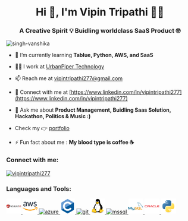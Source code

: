 <h1 align="center">Hi 👋, I'm Vipin Tripathi 💁‍♀️</h1>
<h3 align="center"> A Creative Spirit 💡 Buidling worldclass SaaS Product 🤓</h3>

<p align="left"> <img src="https://komarev.com/ghpvc/?username=singh-vanshika&label=Profile%20views&color=0e75b6&style=flat" alt="singh-vanshika" /> </p>

- 🌱 I’m currently learning **Tablue, Python, AWS, and SaaS**

- 👨‍💻 I work at [UrbanPiper Technology](https://www.urbanpiper.com)

- 📫 Reach me at [vipintripathi277@gmail.com](mailto:vipintripathi277@gmail.com)

- 🔭 Connect with me at [https://www.linkedin.com/in/vipintripathi277](https://www.linkedin.com/in/vipintripathi277)

- 💬 Ask me about **Product Management, Buidling Saas Solution, Hackathon, Politics & Music :)**

-  Check my  👉 [portfolio](https:fueler.io/vipintripathi277)

- ⚡ Fun fact about me : **My blood type is coffee ☕**

<h3 align="left">Connect with me:</h3>
<p align="left">
<a href="https://linkedin.com/in/vipintripathi277" target="blank"><img align="center" src="https://raw.githubusercontent.com/rahuldkjain/github-profile-readme-generator/master/src/images/icons/Social/linked-in-alt.svg" alt="vipintripathi277" height="30" width="40" /></a>
</p>

<h3 align="left">Languages and Tools:</h3>
<p align="left"> <a href="https://angular.io" target="_blank"> <img src="https://raw.githubusercontent.com/devicons/devicon/master/icons/angularjs/angularjs-original-wordmark.svg" alt="angularjs" width="40" height="40"/> </a> <a href="https://aws.amazon.com" target="_blank"> <img src="https://raw.githubusercontent.com/devicons/devicon/master/icons/amazonwebservices/amazonwebservices-original-wordmark.svg" alt="aws" width="40" height="40"/> </a> <a href="https://azure.microsoft.com/en-in/" target="_blank"> <img src="https://www.vectorlogo.zone/logos/microsoft_azure/microsoft_azure-icon.svg" alt="azure" width="40" height="40"/> </a> <a href="https://www.cprogramming.com/" target="_blank"> <img src="https://raw.githubusercontent.com/devicons/devicon/master/icons/c/c-original.svg" alt="c" width="40" height="40"/> </a> <a href="https://git-scm.com/" target="_blank"> <img src="https://www.vectorlogo.zone/logos/git-scm/git-scm-icon.svg" alt="git" width="40" height="40"/> </a> <a href="https://www.linux.org/" target="_blank"> <img src="https://raw.githubusercontent.com/devicons/devicon/master/icons/linux/linux-original.svg" alt="linux" width="40" height="40"/> </a> <a href="https://www.microsoft.com/en-us/sql-server" target="_blank"> <img src="https://www.svgrepo.com/show/303229/microsoft-sql-server-logo.svg" alt="mssql" width="40" height="40"/> </a> <a href="https://www.mysql.com/" target="_blank"> <img src="https://raw.githubusercontent.com/devicons/devicon/master/icons/mysql/mysql-original-wordmark.svg" alt="mysql" width="40" height="40"/> </a> <a href="https://www.oracle.com/" target="_blank"> <img src="https://raw.githubusercontent.com/devicons/devicon/master/icons/oracle/oracle-original.svg" alt="oracle" width="40" height="40"/> </a> <a href="https://www.python.org" target="_blank"> <img src="https://raw.githubusercontent.com/devicons/devicon/master/icons/python/python-original.svg" alt="python" width="40" height="40"/> </a> </p>

